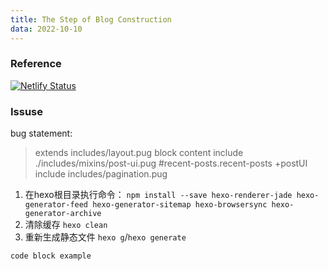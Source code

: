 ```yaml
---
title: The Step of Blog Construction
data: 2022-10-10
---
```


### Reference

[![Netlify Status](https://api.netlify.com/api/v1/badges/6417f999-72a6-4ebd-994d-0d5118d42bb3/deploy-status)](https://app.netlify.com/sites/sprightly-croquembouche-951681/deploys)  

### Issuse

bug statement:  
> extends includes/layout.pug block content include ./includes/mixins/post-ui.pug #recent-posts.recent-posts +postUI include includes/pagination.pug

1. 在hexo根目录执行命令：
`npm install --save hexo-renderer-jade hexo-generator-feed hexo-generator-sitemap hexo-browsersync hexo-generator-archive`  
2. 清除缓存
`hexo clean`  
3. 重新生成静态文件
`hexo g`/`hexo generate`

```C++
code block example
```
